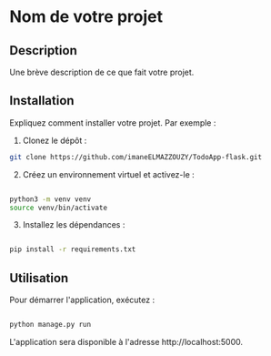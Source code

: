 # Nom de votre projet

## Description

Une brève description de ce que fait votre projet.

## Installation

Expliquez comment installer votre projet. Par exemple :

1. Clonez le dépôt :

```sh
git clone https://github.com/imaneELMAZZOUZY/TodoApp-flask.git
```

2. Créez un environnement virtuel et activez-le :

```sh

python3 -m venv venv
source venv/bin/activate

```

3. Installez les dépendances :

```sh

pip install -r requirements.txt

```

## Utilisation

Pour démarrer l'application, exécutez :

```sh

python manage.py run

```

L'application sera disponible à l'adresse http://localhost:5000.

